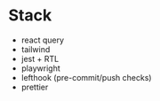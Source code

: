 # Stack

- react query
- tailwind
- jest + RTL
- playwright
- lefthook (pre-commit/push checks)
- prettier

